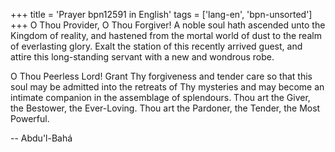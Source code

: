 +++
title = 'Prayer bpn12591 in English'
tags = ['lang-en', 'bpn-unsorted']
+++
O Thou Provider, O Thou Forgiver!  A noble soul hath ascended unto the Kingdom of reality, and hastened from the mortal world of dust to the realm of everlasting glory.  Exalt the station of this recently arrived guest, and attire this long-standing servant with a new and wondrous robe.

O Thou Peerless Lord!  Grant Thy forgiveness and tender care so that this soul may be admitted into the retreats of Thy mysteries and may become an intimate companion in the assemblage of splendours.  Thou art the Giver, the Bestower, the Ever-Loving.  Thou art the Pardoner, the Tender, the Most Powerful.

-- Abdu'l-Bahá

